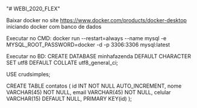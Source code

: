 "# WEBI_2020_FLEX" 


Baixar docker no site https://www.docker.com/products/docker-desktop
iniciando docker com banco de dados 

Executar no CMD:
docker run --restart=always --name mysql -e MYSQL_ROOT_PASSWORD=docker -d -p 3306:3306 mysql:latest

Executar no BD:
CREATE DATABASE minhafazenda DEFAULT CHARACTER SET utf8 DEFAULT COLLATE utf8_general_ci;</span></pre>


USE crudsimples;


CREATE TABLE contatos (
    id INT NOT NULL AUTO_INCREMENT,
    nome VARCHAR(45) NOT NULL,
    email VARCHAR(45) NOT NULL,
    celular VARCHAR(15) DEFAULT NULL,
    PRIMARY KEY(id)
);